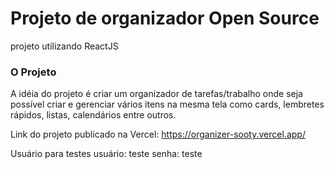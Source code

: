 # Projeto de organizador Open Source

projeto utilizando ReactJS

### O Projeto

A idéia do projeto é criar um organizador de tarefas/trabalho onde seja possível
criar e gerenciar vários itens na mesma tela como cards, lembretes rápidos, listas,
calendários entre outros.

Link do projeto publicado na Vercel:
https://organizer-sooty.vercel.app/

Usuário para testes
usuário: teste
senha: teste
